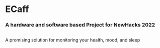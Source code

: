 # ECaff 
### A hardware and software based Project for NewHacks 2022
## 
<p>A promising solution for monitoring your health, mood, and sleep</p>
<picture>
  <source srcset="https://user-images.githubusercontent.com/25423296/163456776-7f95b81a-f1ed-45f7-b7ab-8fa810d529fa.png">

</picture> 
